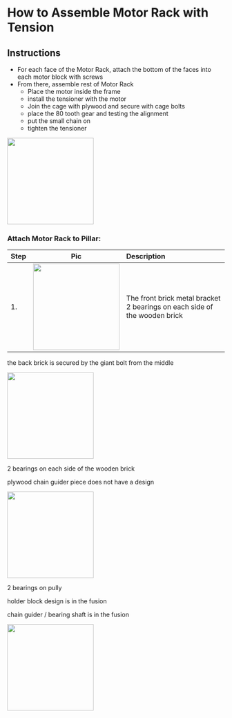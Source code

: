 # How to Assemble Motor Rack with Tension

## Instructions

- For each face of the Motor Rack, attach the bottom of the faces into each motor block with screws
- From there, assemble rest of Motor Rack
    - Place the motor inside the frame
    - install the tensioner with the motor
    - Join the cage with plywood and secure with cage bolts
    - place the 80 tooth gear and testing the alignment
    - put the small chain on
    - tighten the tensioner

<img src="https://imgur.com/yxdo1U2.jpg" width="200">

### Attach Motor Rack to Pillar:

| Step | Pic | Description |
|:--- | :---: | :--- |
1. | <img src="https://i.imgur.com/ReJ5luc.jpg" width="200"> | The front brick metal bracket <br/> 2 bearings on each side of the wooden brick



the back brick is secured by the giant bolt from the middle

<img src="https://i.imgur.com/atQgRmH.jpg" width="200">

2 bearings on each side of the wooden brick

plywood chain guider piece does not have a design

<img src="https://i.imgur.com/cDph69j.jpg" width="200">

2 bearings on pully

holder block design is in the fusion

chain guider / bearing shaft is in the fusion

<img src="https://i.imgur.com/3U4viAJ.jpg" width="200">

